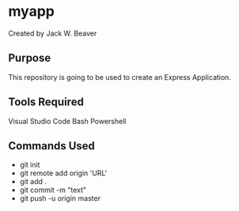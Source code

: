 # myapp
Created by Jack W. Beaver

## Purpose
This repository is going to be used to create an Express Application.

## Tools Required
Visual Studio Code
Bash
Powershell

## Commands Used
* git init
* git remote add origin 'URL'
* git add .
* git commit -m "text"
* git push -u origin master
